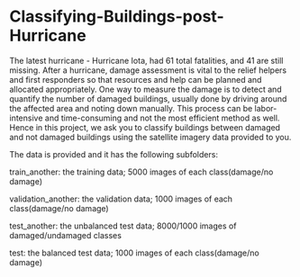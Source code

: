 # Classifying-Buildings-post-Hurricane


The latest hurricane - Hurricane Iota, had 61 total fatalities, and 41 are still missing. After a hurricane, damage assessment is vital to the relief helpers and first responders so that resources and help can be planned and allocated appropriately. One way to measure the damage is to detect and quantify the number of damaged buildings, usually done by driving around the affected area and noting down manually. This process can be labor-intensive and time-consuming and not the most efficient method as well. Hence in this project, we ask you to classify buildings between damaged and not damaged buildings using the satellite imagery data provided to you. 

The data is provided and it has the following subfolders:

train_another: the training data; 5000 images of each class(damage/no damage)

validation_another: the validation data; 1000 images of each class(damage/no damage)

test_another: the unbalanced test data; 8000/1000 images of damaged/undamaged classes

test: the balanced test data; 1000 images of each class(damage/no damage)

